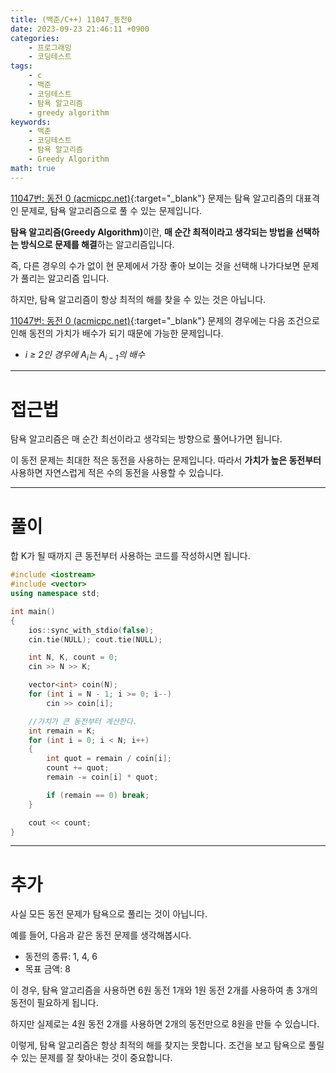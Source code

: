 ```yaml
---
title: (백준/C++) 11047_동전0
date: 2023-09-23 21:46:11 +0900
categories:
    - 프로그래밍
    - 코딩테스트
tags:
    - c
    - 백준
    - 코딩테스트
    - 탐욕 알고리즘
    - greedy algorithm
keywords:
    - 백준
    - 코딩테스트
    - 탐욕 알고리즘
    - Greedy Algorithm
math: true
---
```


[11047번: 동전 0 (acmicpc.net)](https://www.acmicpc.net/problem/11047){:target="_blank"} 문제는 탐욕 알고리즘의 대표격인 문제로, 탐욕 알고리즘으로 풀 수 있는 문제입니다.

<span class="keyword">**탐욕 알고리즘(Greedy Algorithm)**</span>이란, **<span class="font_highlight">매 순간 최적이라고 생각되는 방법</span>을 선택하는 방식으로 문제를 해결**하는 알고리즘입니다.

즉, 다른 경우의 수가 없이 현 문제에서 가장 좋아 보이는 것을 선택해 나가다보면 문제가 풀리는 알고리즘 입니다.

하지만, 탐욕 알고리즘이 항상 최적의 해를 찾을 수 있는 것은 아닙니다.

[11047번: 동전 0 (acmicpc.net)](https://www.acmicpc.net/problem/11047){:target="_blank"} 문제의 경우에는 다음 조건으로 인해 동전의 가치가 배수가 되기 때문에 가능한 문제입니다.

- *i ≥ 2인 경우에 $A_i$는 $A_{i-1}$의 배수*

---

# 접근법

탐욕 알고리즘은 매 순간 최선이라고 생각되는 방향으로 풀어나가면 됩니다.

이 동전 문제는 최대한 적은 동전을 사용하는 문제입니다. 따라서 **가치가 높은 동전부터** 사용하면 자연스럽게 적은 수의 동전을 사용할 수 있습니다.

---

# 풀이

합 K가 될 때까지 큰 동전부터 사용하는 코드를 작성하시면 됩니다.

```cpp
#include <iostream>
#include <vector>
using namespace std;

int main()
{
    ios::sync_with_stdio(false);
    cin.tie(NULL); cout.tie(NULL);

    int N, K, count = 0;
    cin >> N >> K;

    vector<int> coin(N);
    for (int i = N - 1; i >= 0; i--)
        cin >> coin[i];

    //가치가 큰 동전부터 계산한다.
    int remain = K;
    for (int i = 0; i < N; i++)
    {
        int quot = remain / coin[i];
        count += quot;
        remain -= coin[i] * quot;

        if (remain == 0) break;
    }

    cout << count;
}
```

---

# 추가

사실 모든 동전 문제가 탐욕으로 풀리는 것이 아닙니다.

예를 들어, 다음과 같은 동전 문제를 생각해봅시다.

- 동전의 종류: 1, 4, 6
- 목표 금액: 8

이 경우, 탐욕 알고리즘을 사용하면 6원 동전 1개와 1원 동전 2개를 사용하여 총 3개의 동전이 필요하게 됩니다.

하지만 실제로는 4원 동전 2개를 사용하면 2개의 동전만으로 8원을 만들 수 있습니다.

이렇게, 탐욕 알고리즘은 항상 최적의 해를 찾지는 못합니다. 조건을 보고 탐욕으로 풀릴 수 있는 문제를 잘 찾아내는 것이 중요합니다.